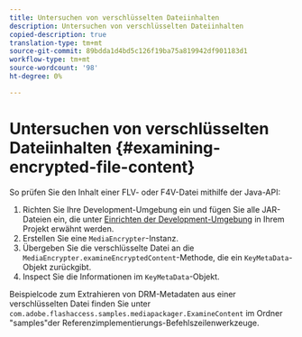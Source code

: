 ```yaml
---
title: Untersuchen von verschlüsselten Dateiinhalten
description: Untersuchen von verschlüsselten Dateiinhalten
copied-description: true
translation-type: tm+mt
source-git-commit: 89bdda1d4bd5c126f19ba75a819942df901183d1
workflow-type: tm+mt
source-wordcount: '98'
ht-degree: 0%

---
```



# Untersuchen von verschlüsselten Dateiinhalten {#examining-encrypted-file-content}

So prüfen Sie den Inhalt einer FLV- oder F4V-Datei mithilfe der Java-API:

1. Richten Sie Ihre Development-Umgebung ein und fügen Sie alle JAR-Dateien ein, die unter [Einrichten der Development-Umgebung](../../aaxs-protecting-content/content-setting-up-the-sdk/content-setting-up-the-dev-env.md) in Ihrem Projekt erwähnt werden.
1. Erstellen Sie eine `MediaEncrypter`-Instanz.
1. Übergeben Sie die verschlüsselte Datei an die `MediaEncrypter.examineEncryptedContent`-Methode, die ein `KeyMetaData`-Objekt zurückgibt.
1. Inspect Sie die Informationen im `KeyMetaData`-Objekt.

Beispielcode zum Extrahieren von DRM-Metadaten aus einer verschlüsselten Datei finden Sie unter `com.adobe.flashaccess.samples.mediapackager.ExamineContent` im Ordner &quot;samples&quot;der Referenzimplementierungs-Befehlszeilenwerkzeuge.
